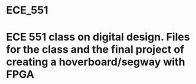 # ECE_551
# ECE 551 class on digital design. Files for the class and the final project of creating a hoverboard/segway with FPGA
